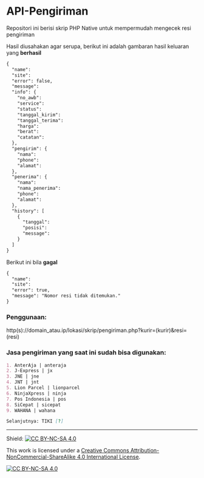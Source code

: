 # API-Pengiriman
Repositori ini berisi skrip PHP Native untuk mempermudah mengecek resi pengiriman

Hasil diusahakan agar serupa, berikut ini adalah gambaran hasil keluaran yang <b>berhasil</b>

````markdown
{
  "name":
  "site":
  "error": false,
  "message":
  "info": {
    "no_awb":
    "service":
    "status":
    "tanggal_kirim":
    "tanggal_terima":
    "harga":
    "berat":
    "catatan":
  },
  "pengirim": {
    "nama":
    "phone":
    "alamat":
  },
  "penerima": {
    "nama":
    "nama_penerima":
    "phone":
    "alamat":
  },
  "history": [
    {
      "tanggal":
      "posisi":
      "message":
    }
  ]
}
````

Berikut ini bila <b>gagal</b>

````markdown
{
  "name":
  "site":
  "error": true,
  "message": "Nomor resi tidak ditemukan."
}
````

<h3>Penggunaan:</h3>
http(s)://domain_atau.ip/lokasi/skrip/pengiriman.php?kurir=(kurir)&resi=(resi)

<h3>Jasa pengiriman yang saat ini sudah bisa digunakan:</h3>

````markdown
1. AnterAja | anteraja
2. J-Express | jx
3. JNE | jne
4. JNT | jnt
5. Lion Parcel | lionparcel
6. NinjaXpress | ninja
7. Pos Indonesia | pos
8. SiCepat | sicepat
9. WAHANA | wahana

Selanjutnya: TIKI [?]
````

<hr>

Shield: [![CC BY-NC-SA 4.0][cc-by-nc-sa-shield]][cc-by-nc-sa]

This work is licensed under a
[Creative Commons Attribution-NonCommercial-ShareAlike 4.0 International License][cc-by-nc-sa].

[![CC BY-NC-SA 4.0][cc-by-nc-sa-image]][cc-by-nc-sa]

[cc-by-nc-sa]: http://creativecommons.org/licenses/by-nc-sa/4.0/
[cc-by-nc-sa-image]: https://licensebuttons.net/l/by-nc-sa/4.0/88x31.png
[cc-by-nc-sa-shield]: https://img.shields.io/badge/License-CC%20BY--NC--SA%204.0-lightgrey.svg
